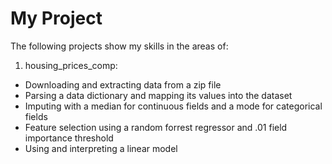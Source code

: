 ﻿# My Project

The following projects show my skills in the areas of:

1. housing_prices_comp:
  - Downloading and extracting data from a zip file
  - Parsing a data dictionary and mapping its values into the dataset
  - Imputing with a median for continuous fields and a mode for categorical fields
  - Feature selection using a random forrest regressor and .01 field importance threshold
  - Using and interpreting a linear model


